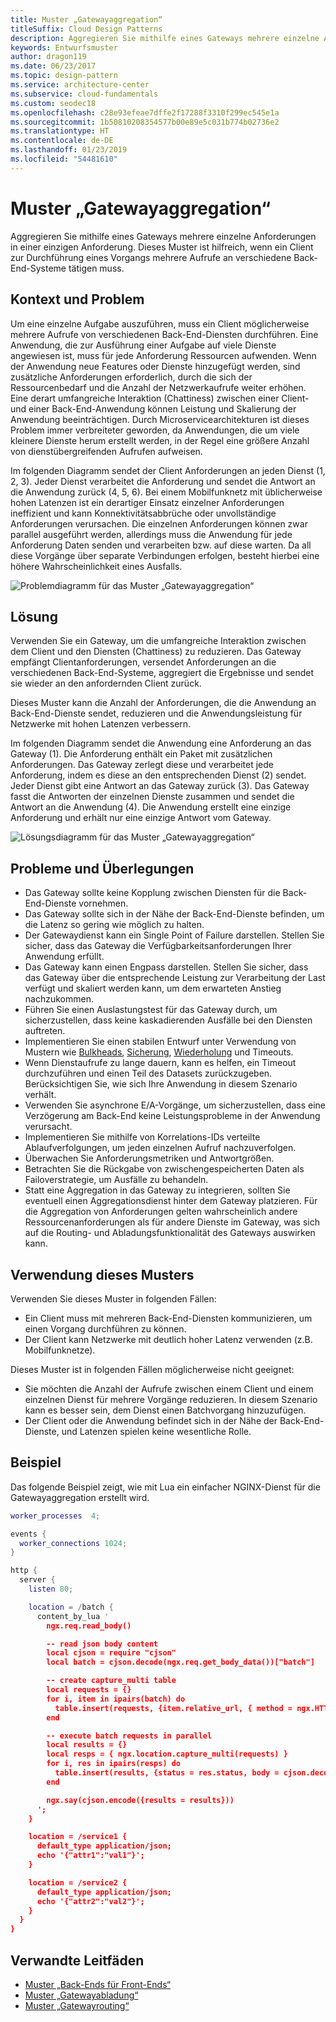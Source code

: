 ```yaml
---
title: Muster „Gatewayaggregation“
titleSuffix: Cloud Design Patterns
description: Aggregieren Sie mithilfe eines Gateways mehrere einzelne Anforderungen in einer einzigen Anforderung.
keywords: Entwurfsmuster
author: dragon119
ms.date: 06/23/2017
ms.topic: design-pattern
ms.service: architecture-center
ms.subservice: cloud-fundamentals
ms.custom: seodec18
ms.openlocfilehash: c28e93efeae7dffe2f17288f3310f299ec545e1a
ms.sourcegitcommit: 1b50810208354577b00e89e5c031b774b02736e2
ms.translationtype: HT
ms.contentlocale: de-DE
ms.lasthandoff: 01/23/2019
ms.locfileid: "54481610"
---
```

# <a name="gateway-aggregation-pattern"></a>Muster „Gatewayaggregation“

Aggregieren Sie mithilfe eines Gateways mehrere einzelne Anforderungen in einer einzigen Anforderung. Dieses Muster ist hilfreich, wenn ein Client zur Durchführung eines Vorgangs mehrere Aufrufe an verschiedene Back-End-Systeme tätigen muss.

## <a name="context-and-problem"></a>Kontext und Problem

Um eine einzelne Aufgabe auszuführen, muss ein Client möglicherweise mehrere Aufrufe von verschiedenen Back-End-Diensten durchführen. Eine Anwendung, die zur Ausführung einer Aufgabe auf viele Dienste angewiesen ist, muss für jede Anforderung Ressourcen aufwenden. Wenn der Anwendung neue Features oder Dienste hinzugefügt werden, sind zusätzliche Anforderungen erforderlich, durch die sich der Ressourcenbedarf und die Anzahl der Netzwerkaufrufe weiter erhöhen. Eine derart umfangreiche Interaktion (Chattiness) zwischen einer Client- und einer Back-End-Anwendung können Leistung und Skalierung der Anwendung beeinträchtigen.  Durch Microservicearchitekturen ist dieses Problem immer verbreiteter geworden, da Anwendungen, die um viele kleinere Dienste herum erstellt werden, in der Regel eine größere Anzahl von dienstübergreifenden Aufrufen aufweisen.

Im folgenden Diagramm sendet der Client Anforderungen an jeden Dienst (1, 2, 3). Jeder Dienst verarbeitet die Anforderung und sendet die Antwort an die Anwendung zurück (4, 5, 6). Bei einem Mobilfunknetz mit üblicherweise hohen Latenzen ist ein derartiger Einsatz einzelner Anforderungen ineffizient und kann Konnektivitätsabbrüche oder unvollständige Anforderungen verursachen. Die einzelnen Anforderungen können zwar parallel ausgeführt werden, allerdings muss die Anwendung für jede Anforderung Daten senden und verarbeiten bzw. auf diese warten. Da all diese Vorgänge über separate Verbindungen erfolgen, besteht hierbei eine höhere Wahrscheinlichkeit eines Ausfalls.

![Problemdiagramm für das Muster „Gatewayaggregation“](./_images/gateway-aggregation-problem.png)

## <a name="solution"></a>Lösung

Verwenden Sie ein Gateway, um die umfangreiche Interaktion zwischen dem Client und den Diensten (Chattiness) zu reduzieren. Das Gateway empfängt Clientanforderungen, versendet Anforderungen an die verschiedenen Back-End-Systeme, aggregiert die Ergebnisse und sendet sie wieder an den anfordernden Client zurück.

Dieses Muster kann die Anzahl der Anforderungen, die die Anwendung an Back-End-Dienste sendet, reduzieren und die Anwendungsleistung für Netzwerke mit hohen Latenzen verbessern.

Im folgenden Diagramm sendet die Anwendung eine Anforderung an das Gateway (1). Die Anforderung enthält ein Paket mit zusätzlichen Anforderungen. Das Gateway zerlegt diese und verarbeitet jede Anforderung, indem es diese an den entsprechenden Dienst (2) sendet. Jeder Dienst gibt eine Antwort an das Gateway zurück (3). Das Gateway fasst die Antworten der einzelnen Dienste zusammen und sendet die Antwort an die Anwendung (4). Die Anwendung erstellt eine einzige Anforderung und erhält nur eine einzige Antwort vom Gateway.

![Lösungsdiagramm für das Muster „Gatewayaggregation“](./_images/gateway-aggregation.png)

## <a name="issues-and-considerations"></a>Probleme und Überlegungen

- Das Gateway sollte keine Kopplung zwischen Diensten für die Back-End-Dienste vornehmen.
- Das Gateway sollte sich in der Nähe der Back-End-Dienste befinden, um die Latenz so gering wie möglich zu halten.
- Der Gatewaydienst kann ein Single Point of Failure darstellen. Stellen Sie sicher, dass das Gateway die Verfügbarkeitsanforderungen Ihrer Anwendung erfüllt.
- Das Gateway kann einen Engpass darstellen. Stellen Sie sicher, dass das Gateway über die entsprechende Leistung zur Verarbeitung der Last verfügt und skaliert werden kann, um dem erwarteten Anstieg nachzukommen.
- Führen Sie einen Auslastungstest für das Gateway durch, um sicherzustellen, dass keine kaskadierenden Ausfälle bei den Diensten auftreten.
- Implementieren Sie einen stabilen Entwurf unter Verwendung von Mustern wie [Bulkheads][bulkhead], [Sicherung][circuit-breaker], [Wiederholung][retry] und Timeouts.
- Wenn Dienstaufrufe zu lange dauern, kann es helfen, ein Timeout durchzuführen und einen Teil des Datasets zurückzugeben. Berücksichtigen Sie, wie sich Ihre Anwendung in diesem Szenario verhält.
- Verwenden Sie asynchrone E/A-Vorgänge, um sicherzustellen, dass eine Verzögerung am Back-End keine Leistungsprobleme in der Anwendung verursacht.
- Implementieren Sie mithilfe von Korrelations-IDs verteilte Ablaufverfolgungen, um jeden einzelnen Aufruf nachzuverfolgen.
- Überwachen Sie Anforderungsmetriken und Antwortgrößen.
- Betrachten Sie die Rückgabe von zwischengespeicherten Daten als Failoverstrategie, um Ausfälle zu behandeln.
- Statt eine Aggregation in das Gateway zu integrieren, sollten Sie eventuell einen Aggregationsdienst hinter dem Gateway platzieren. Für die Aggregation von Anforderungen gelten wahrscheinlich andere Ressourcenanforderungen als für andere Dienste im Gateway, was sich auf die Routing- und Abladungsfunktionalität des Gateways auswirken kann.

## <a name="when-to-use-this-pattern"></a>Verwendung dieses Musters

Verwenden Sie dieses Muster in folgenden Fällen:

- Ein Client muss mit mehreren Back-End-Diensten kommunizieren, um einen Vorgang durchführen zu können.
- Der Client kann Netzwerke mit deutlich hoher Latenz verwenden (z.B. Mobilfunknetze).

Dieses Muster ist in folgenden Fällen möglicherweise nicht geeignet:

- Sie möchten die Anzahl der Aufrufe zwischen einem Client und einem einzelnen Dienst für mehrere Vorgänge reduzieren. In diesem Szenario kann es besser sein, dem Dienst einen Batchvorgang hinzuzufügen.
- Der Client oder die Anwendung befindet sich in der Nähe der Back-End-Dienste, und Latenzen spielen keine wesentliche Rolle.

## <a name="example"></a>Beispiel

Das folgende Beispiel zeigt, wie mit Lua ein einfacher NGINX-Dienst für die Gatewayaggregation erstellt wird.

```lua
worker_processes  4;

events {
  worker_connections 1024;
}

http {
  server {
    listen 80;

    location = /batch {
      content_by_lua '
        ngx.req.read_body()

        -- read json body content
        local cjson = require "cjson"
        local batch = cjson.decode(ngx.req.get_body_data())["batch"]

        -- create capture_multi table
        local requests = {}
        for i, item in ipairs(batch) do
          table.insert(requests, {item.relative_url, { method = ngx.HTTP_GET}})
        end

        -- execute batch requests in parallel
        local results = {}
        local resps = { ngx.location.capture_multi(requests) }
        for i, res in ipairs(resps) do
          table.insert(results, {status = res.status, body = cjson.decode(res.body), header = res.header})
        end

        ngx.say(cjson.encode({results = results}))
      ';
    }

    location = /service1 {
      default_type application/json;
      echo '{"attr1":"val1"}';
    }

    location = /service2 {
      default_type application/json;
      echo '{"attr2":"val2"}';
    }
  }
}
```

## <a name="related-guidance"></a>Verwandte Leitfäden

- [Muster „Back-Ends für Front-Ends“](./backends-for-frontends.md)
- [Muster „Gatewayabladung“](./gateway-offloading.md)
- [Muster „Gatewayrouting“](./gateway-routing.md)

[bulkhead]: ./bulkhead.md
[circuit-breaker]: ./circuit-breaker.md
[retry]: ./retry.md